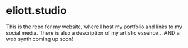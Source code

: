 # eliott.studio
This is the repo for my website, where I host my portfolio and links to my social media. There is also a description of my artistic essence... AND a web synth coming up soon!
